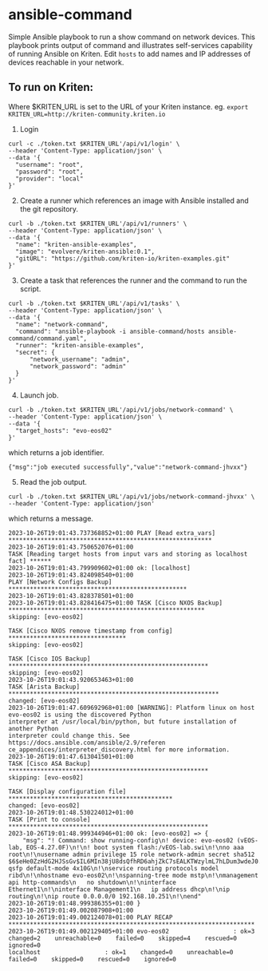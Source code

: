 # ansible-command

Simple Ansible playbook to run a show command on network devices.
This playbook prints output of command and illustrates self-services capability of running Ansible on Kriten.
Edit `hosts` to add names and IP addresses of devices reachable in your network.
## To run on Kriten:

Where $KRITEN_URL is set to the URL of your Kriten instance.
eg. `export KRITEN_URL=http://kriten-community.kriten.io`

1. Login
```
curl -c ./token.txt $KRITEN_URL'/api/v1/login' \
--header 'Content-Type: application/json' \
--data '{
  "username": "root",
  "password": "root",
  "provider": "local"
}' 
```
2. Create a runner which references an image with Ansible installed and the git repository.
```
curl -b ./token.txt $KRITEN_URL'/api/v1/runners' \
--header 'Content-Type: application/json' \
--data '{
  "name": "kriten-ansible-examples",
  "image": "evolvere/kriten-ansible:0.1",
  "gitURL": "https://github.com/kriten-io/kriten-examples.git"
}'
```
3. Create a task that references the runner and the command to run the script.
```
curl -b ./token.txt $KRITEN_URL'/api/v1/tasks' \
--header 'Content-Type: application/json' \
--data '{
  "name": "network-command",
  "command": "ansible-playbook -i ansible-command/hosts ansible-command/command.yaml",
  "runner": "kriten-ansible-examples",
  "secret": {
      "network_username": "admin",
      "network_password": "admin"
  }
}'
```
4. Launch job.
```
curl -b ./token.txt $KRITEN_URL'/api/v1/jobs/network-command' \
--header 'Content-Type: application/json' \
--data '{
  "target_hosts": "evo-eos02"
}'
```
   which returns a job identifier.
```
{"msg":"job executed successfully","value":"network-command-jhvxx"}
```
5. Read the job output.
```
curl -b ./token.txt $KRITEN_URL'/api/v1/jobs/network-command-jhvxx' \
--header 'Content-Type: application/json'
```
   which returns a message.
```
2023-10-26T19:01:43.737368852+01:00 PLAY [Read extra_vars] *********************************************************
2023-10-26T19:01:43.750652076+01:00 
TASK [Reading target hosts from input vars and storing as localhost fact] ******
2023-10-26T19:01:43.799909602+01:00 ok: [localhost]
2023-10-26T19:01:43.824098540+01:00 
PLAY [Network Configs Backup] **************************************************
2023-10-26T19:01:43.828378501+01:00 
2023-10-26T19:01:43.828416475+01:00 TASK [Cisco NXOS Backup] *******************************************************
skipping: [evo-eos02]

TASK [Cisco NXOS remove timestamp from config] *********************************
skipping: [evo-eos02]

TASK [Cisco IOS Backup] ********************************************************
skipping: [evo-eos02]
2023-10-26T19:01:43.920653463+01:00 
TASK [Arista Backup] ***********************************************************
changed: [evo-eos02]
2023-10-26T19:01:47.609692968+01:00 [WARNING]: Platform linux on host evo-eos02 is using the discovered Python
interpreter at /usr/local/bin/python, but future installation of another Python
interpreter could change this. See https://docs.ansible.com/ansible/2.9/referen
ce_appendices/interpreter_discovery.html for more information.
2023-10-26T19:01:47.613041501+01:00 
TASK [Cisco ASA Backup] ********************************************************
skipping: [evo-eos02]

TASK [Display configuration file] **********************************************
changed: [evo-eos02]
2023-10-26T19:01:48.530224012+01:00 
TASK [Print to console] ********************************************************
2023-10-26T19:01:48.999344946+01:00 ok: [evo-eos02] => {
    "msg": "! Command: show running-config\n! device: evo-eos02 (vEOS-lab, EOS-4.27.0F)\n!\n! boot system flash:/vEOS-lab.swi\n!\nno aaa root\n!\nusername admin privilege 15 role network-admin secret sha512 $6$eHe0ZzHdG2HJSsGv$IL6MIn38jU8dsQfhRD6ahjZkC7sEALKTWzylmL7hLDum3wdeJ0.gfmgIWB4eoSvE8eVV5q1cq/jZRZGeFKnyy1\n!\ntransceiver qsfp default-mode 4x10G\n!\nservice routing protocols model ribd\n!\nhostname evo-eos02\n!\nspanning-tree mode mstp\n!\nmanagement api http-commands\n   no shutdown\n!\ninterface Ethernet1\n!\ninterface Management1\n   ip address dhcp\n!\nip routing\n!\nip route 0.0.0.0/0 192.168.10.251\n!\nend"
2023-10-26T19:01:48.999386355+01:00 }
2023-10-26T19:01:49.002087908+01:00 
2023-10-26T19:01:49.002124078+01:00 PLAY RECAP *********************************************************************
2023-10-26T19:01:49.002129405+01:00 evo-eos02                  : ok=3    changed=2    unreachable=0    failed=0    skipped=4    rescued=0    ignored=0   
localhost                  : ok=1    changed=0    unreachable=0    failed=0    skipped=0    rescued=0    ignored=0  
```
